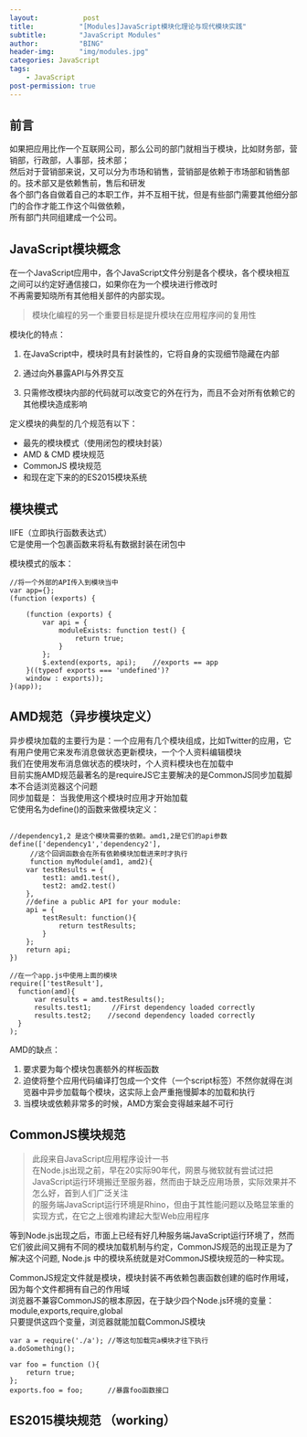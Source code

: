 ```yaml
---
layout:           post
title:           "[Modules]JavaScript模块化理论与现代模块实践"
subtitle:        "JavaScript Modules"
author:          "BING"
header-img:      "img/modules.jpg"    
categories: JavaScript
tags:
    - JavaScript
post-permission: true
---
```


## 前言     
如果把应用比作一个互联网公司，那么公司的部门就相当于模块，比如财务部，营销部，行政部，人事部，技术部；      
然后对于营销部来说，又可以分为市场和销售，营销部是依赖于市场部和销售部的。技术部又是依赖售前，售后和研发       
各个部门各自做着自己的本职工作，并不互相干扰，但是有些部门需要其他细分部门的合作才能工作这个叫做依赖，    
所有部门共同组建成一个公司。        
  
## JavaScript模块概念     
在一个JavaScript应用中，各个JavaScript文件分别是各个模块，各个模块相互之间可以约定好通信接口，如果你在为一个模块进行修改时    
不再需要知晓所有其他相关部件的内部实现。      
> 模块化编程的另一个重要目标是提升模块在应用程序间的复用性        

模块化的特点：
1. 在JavaScript中，模块时具有封装性的，它将自身的实现细节隐藏在内部     

2. 通过向外暴露API与外界交互   

3. 只需修改模块内部的代码就可以改变它的外在行为，而且不会对所有依赖它的其他模块造成影响        

定义模块的典型的几个规范有以下：     

* 最先的模块模式（使用闭包的模块封装）    
* AMD & CMD 模块规范    
* CommonJS 模块规范    
* 和现在定下来的的ES2015模块系统     

## 模块模式     
  IIFE（立即执行函数表达式）    
  它是使用一个包裹函数来将私有数据封装在闭包中      
  
  模块模式的版本：    

```      
//将一个外部的API传入到模块当中     
var app={};  
(function (exports) {
    
    (function (exports) {
        var api = {
            moduleExists: function test() {
                return true;
            }
        };
        $.extend(exports, api);    //exports == app
    }((typeof exports === 'undefined')?
    window : exports));
}(app));      
```        
          
## AMD规范（异步模块定义）     
异步模块加载的主要行为是：一个应用有几个模块组成，比如Twitter的应用，它有用户使用它来发布消息做状态更新模块，一个个人资料编辑模块      
我们在使用发布消息做状态的模块时，个人资料模块也在加载中    
目前实施AMD规范最著名的是requireJS它主要解决的是CommonJS同步加载脚本不合适浏览器这个问题   
同步加载是： 当我使用这个模块时应用才开始加载        
它使用名为define()的函数来做模块定义：       
    
```       

//dependency1,2 是这个模块需要的依赖。amd1,2是它们的api参数
define(['dependency1','dependency2'], 
     //这个回调函数会在所有依赖模块加载进来时才执行    
     function myModule(amd1, amd2){
    var testResults = {
        test1: amd1.test(),  
        test2: amd2.test()
    },
    //define a public API for your module:
    api = {
        testResult: function(){
            return testResults;
        }
    };
    return api;
})     

//在一个app.js中使用上面的模块    
require(['testResult'],
  function(amd){
      var results = amd.testResults();
      results.test1;     //First dependency loaded correctly
      results.test2;    //second dependency loaded correctly 
  }
);
```       
       
AMD的缺点：     
1. 要求要为每个模块包裹额外的样板函数      
2. 迫使将整个应用代码编译打包成一个文件（一个script标签）不然你就得在浏览器中异步加载每个模块，这实际上会严重拖慢脚本的加载和执行      
3. 当模块或依赖非常多的时候，AMD方案会变得越来越不可行      

## CommonJS模块规范       
> 此段来自JavaScript应用程序设计一书     
在Node.js出现之前，早在20实际90年代，网景与微软就有尝试过把JavaScript运行环境搬迁至服务器，然而由于缺乏应用场景，实际效果并不怎么好，首到人们广泛关注     
的服务端JavaScript运行环境是Rhino，但由于其性能问题以及略显笨重的实现方式，在它之上很难构建起大型Web应用程序     

等到Node.js出现之后，市面上已经有好几种服务端JavaScript运行环境了，然而它们彼此间又拥有不同的模块加载机制与约定，CommonJS规范的出现正是为了解决这个问题,
Node.js 中的模块系统就是对CommonJS模块规范的一种实现。     

CommonJS规定文件就是模块，模块封装不再依赖包裹函数创建的临时作用域，因为每个文件都拥有自己的作用域       
浏览器不兼容CommonJS的根本原因，在于缺少四个Node.js环境的变量：module,exports,require,global    
只要提供这四个变量，浏览器就能加载CommonJS模块       

```      
var a = require('./a'); //等这句加载完a模块才往下执行
a.doSomething();

var foo = function (){
    return true;
};       
exports.foo = foo;      //暴露foo函数接口        
```       

## ES2015模块规范 （working）


       







  
  
  
        
  
  
  